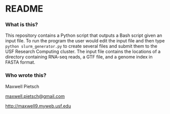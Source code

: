# README #

### What is this? ###
This repository contains a Python script that outputs a Bash script given an input file. To run the program the user would edit the input file and then type `python slurm_generator.py` to create several files and submit them to the USF Research Computing cluster. The input file contains the locations of a directory containing RNA-seq reads, a GTF file, and a genome index in FASTA format.

### Who wrote this? ###
Maxwell Pietsch

maxwell.pietsch@gmail.com

http://maxwell9.myweb.usf.edu